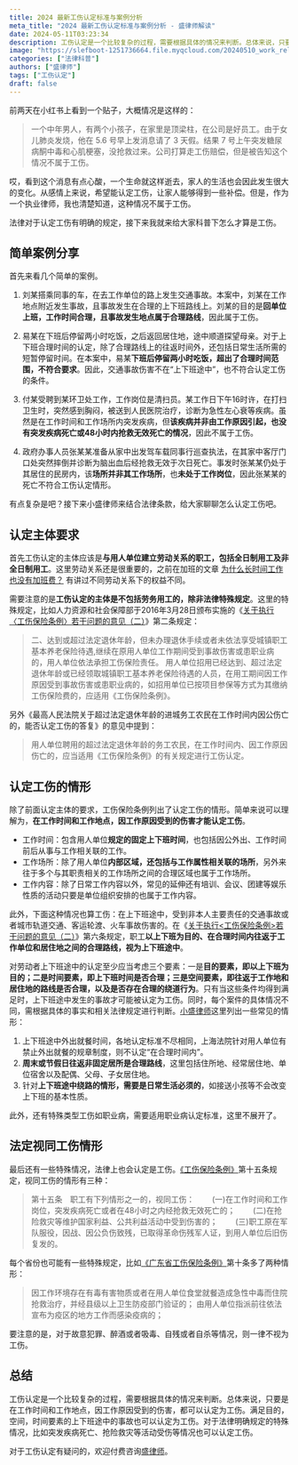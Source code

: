 ```yaml
---
title: 2024 最新工伤认定标准与案例分析
meta_title: "2024 最新工伤认定标准与案例分析 - 盛律师解读"
date: 2024-05-11T03:23:34
description: 工伤认定是一个比较复杂的过程，需要根据具体的情况来判断。总体来说，只要是在工作时间和工作地点，因工作原因受到的伤害，都可以认定为工伤。满足目的，空间，时间要素的上下班途中的事故也可以认定为工伤。对于法律明确规定的特殊情况，比如突发疾病死亡、抢险救灾等活动受伤等情况也可以认定工伤。
image: "https://slefboot-1251736664.file.myqcloud.com/20240510_work_related_injury_cover.png/webp"
categories: ["法律科普"]
authors: ["盛律师"]
tags: ["工伤认定"]
draft: false
---
```


前两天在小红书上看到一个贴子，大概情况是这样的：

> 一个中年男人，有两个小孩子，在家里是顶梁柱，在公司是好员工。由于女儿肺炎发烧，他在 5.6 号早上发消息请了 3 天假。结果 7 号上午突发糖尿病酮中毒和心肌梗塞，没抢救过来。公司打算走工伤赔偿，但是被告知这个情况不属于工伤。

哎，看到这个消息有点心酸，一个生命就这样逝去，家人的生活也会因此发生很大的变化。从感情上来说，希望能认定工伤，让家人能够得到一些补偿。但是，作为一个执业律师，我也清楚知道，这种情况不属于工伤。

法律对于认定工伤有明确的规定，接下来我就来给大家科普下怎么才算是工伤。

## 简单案例分享

首先来看几个简单的案例。

1. 刘某搭乘同事的车，在去工作单位的路上发生交通事故。本案中，刘某在工作地点附近发生事故，且事故发生在合理的上下班路线上。刘某的目的是**回单位上班，工作时间合理，且事故发生地点属于合理路线**，因此属于工伤。

2. 易某在下班后停留两小时吃饭，之后返回居住地，途中顺道探望母亲。对于上下班合理时间的认定，除了合理路线上的往返时间外，还包括日常生活所需的短暂停留时间。在本案中，易某**下班后停留两小时吃饭，超出了合理时间范围，不符合要求**。因此，交通事故伤害不在“上下班途中”，也不符合认定工伤的条件。

3. 付某受聘到某环卫处工作，工作岗位是清扫员。某工作日下午16时许，在打扫卫生时，突然感到胸闷，被送到人民医院治疗，诊断为急性左心衰等疾病。虽然是在工作时间和工作场所内突发疾病，但**该疾病并非由工作原因引起，也没有突发疾病死亡或48小时内抢救无效死亡的情况**，因此不属于工伤。

4. 政府办事人员张某某准备从家中出发驾车载同事行巡查执法，在其家中客厅门口处突然摔倒并诊断为脑出血后经抢救无效于次日死亡。事发时张某某仍处于其居住的民房内，该**场所并非其工作场所**，也**未处于工作岗位**，因此张某某的死亡不符合工伤认定情形。

有点复杂是吧？接下来小盛律师来结合法律条款，给大家聊聊怎么认定工伤吧。

## 认定主体要求

首先工伤认定的主体应该是**与用人单位建立劳动关系的职工，包括全日制用工及非全日制用工**。这里劳动关系还是很重要的，之前在加班的文章 [为什么长时间工作也没有加班费？](https://selfboot.cn/2023/12/09/why_not_overtime_pay/) 有讲过不同劳动关系下的权益不同。

需要注意的是**工伤认定的主体是不包括劳务用工的，除非法律特殊规定**。这里的特殊规定，比如人力资源和社会保障部于2016年3月28日颁布实施的《[关于执行〈工伤保险条例〉若干问题的意见（二）](http://www.mohrss.gov.cn/SYrlzyhshbzb/shehuibaozhang/zcwj/gongshang/201603/t20160331_236984.html)》第二条规定：

> 二、达到或超过法定退休年龄，但未办理退休手续或者未依法享受城镇职工基本养老保险待遇,继续在原用人单位工作期间受到事故伤害或患职业病的，用人单位依法承担工伤保险责任。
> 用人单位招用已经达到、超过法定退休年龄或已经领取城镇职工基本养老保险待遇的人员，在用工期间因工作原因受到事故伤害或患职业病的，如招用单位已按项目参保等方式为其缴纳工伤保险费的，应适用《工伤保险条例》。

另外《最高人民法院关于超过法定退休年龄的进城务工农民在工作时间内因公伤亡的，能否认定工伤的答复》的意见中提到：

> 用人单位聘用的超过法定退休年龄的务工农民，在工作时间内、因工作原因伤亡的，应当适用《工伤保险条例》的有关规定进行工伤认定。

## 认定工伤的情形

除了前面认定主体的要求，工伤保险条例列出了认定工伤的情形。简单来说可以理解为，**在工作时间和工作地点，因工作原因受到的伤害才能认定工伤**。

- 工作时间：包含用人单位**规定的固定上下班时间**，也包括因公外出、工作时间前后从事与工作相关联的工作。
- 工作场所：除了用人单位**内部区域，还包括与工作属性相关联的场所**，另外来往于多个与其职责相关的工作场所之间的合理区域也属于工作场所。
- 工作内容：除了日常工作内容以外，常见的延伸还有培训、会议、团建等娱乐性质的活动只要是单位组织安排的也属于工作内容。

此外，下面这种情况也算工伤：在上下班途中，受到非本人主要责任的交通事故或者城市轨道交通、客运轮渡、火车事故伤害的。在《[关于执行<工伤保险条例>若干问题的意见（二）](http://www.mohrss.gov.cn/SYrlzyhshbzb/shehuibaozhang/zcwj/gongshang/201603/t20160331_236984.html)》第六条规定，职工**以上下班为目的、在合理时间内往返于工作单位和居住地之间的合理路线，视为上下班途中**。

对劳动者上下班途中的认定至少应当考虑三个要素：一是**目的要素，即以上下班为目的；二是时间要素，即上下班时间是否合理；三是空间要素，即往返于工作地和居住地的路线是否合理，以及是否存在合理的绕道行为**。只有当这些条件均得到满足时，上下班途中发生的事故才可能被认定为工伤。同时，每个案件的具体情况不同，需根据具体的事实和相关法律规定进行判断。[小盛律师](https://selfboot.cn/links)这里列出一些常见的情形：

1. 上下班途中外出就餐时间，各地认定标准不尽相同，上海法院针对用人单位有禁止外出就餐的规章制度，则不认定“在合理时间内”。
2. **周末或节假日往返非固定居所是合理路线**，这里包括住所地、经常居住地、单位宿舍以及配偶、父母、子女居住地。
3. 针对**上下班途中绕路的情形，需要是日常生活必须的**，如接送小孩等不会改变上下班的基本性质。

此外，还有特殊类型工伤如职业病，需要适用职业病认定标准，这里不展开了。

## 法定视同工伤情形

最后还有一些特殊情况，法律上也会认定是工伤。[《工伤保险条例》](https://www.gov.cn/zwgk/2005-05/20/content_144.htm)第十五条规定，视同工伤的情形有三种：

> 第十五条　职工有下列情形之一的，视同工伤：
>　　(一)在工作时间和工作岗位，突发疾病死亡或者在48小时之内经抢救无效死亡的；
>　　(二)在抢险救灾等维护国家利益、公共利益活动中受到伤害的；
>　　(三)职工原在军队服役，因战、因公负伤致残，已取得革命伤残军人证，到用人单位后旧伤复发的。

每个省份也可能有一些特殊规定，比如[《广东省工伤保险条例》](https://www.gd.gov.cn/zwgk/wjk/zcfgk/content/post_2523998.html)第十条多了两种情形：

> 因工作环境存在有毒有害物质或者在用人单位食堂就餐造成急性中毒而住院抢救治疗，并经县级以上卫生防疫部门验证的；
> 由用人单位指派前往依法宣布为疫区的地方工作而感染疫病的；

要注意的是，对于故意犯罪、醉酒或者吸毒、自残或者自杀等情况，则一律不视为工伤。

## 总结

工伤认定是一个比较复杂的过程，需要根据具体的情况来判断。总体来说，只要是在工作时间和工作地点，因工作原因受到的伤害，都可以认定为工伤。满足目的，空间，时间要素的上下班途中的事故也可以认定为工伤。对于法律明确规定的特殊情况，比如突发疾病死亡、抢险救灾等活动受伤等情况也可以认定工伤。

对于工伤认定有疑问的，欢迎付费咨询[盛律师](https://shenglvshi.cn/contact)。